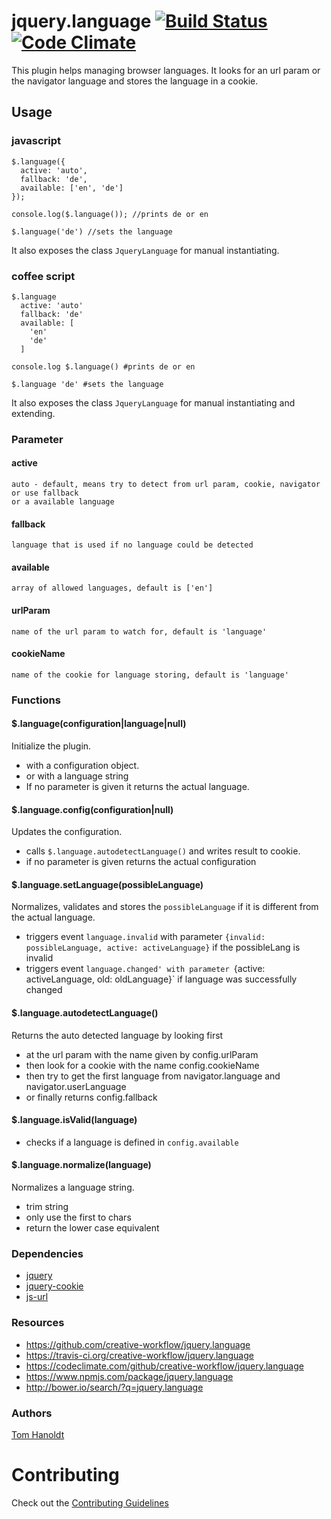 # jquery.language [![Build Status](https://travis-ci.org/creative-workflow/jquery.language.svg?branch=master)](https://travis-ci.org/creative-workflow/jquery.language) [![Code Climate](https://codeclimate.com/github/creative-workflow/jquery.language/badges/gpa.svg)](https://codeclimate.com/github/creative-workflow/jquery.language)

This plugin helps managing browser languages. It looks for an url param or the navigator language and stores the language in a cookie.

## Usage
### javascript
    $.language({
      active: 'auto',
      fallback: 'de',
      available: ['en', 'de']
    });

    console.log($.language()); //prints de or en

    $.language('de') //sets the language

It also exposes the class `JqueryLanguage` for manual instantiating.

### coffee script
    $.language
      active: 'auto'
      fallback: 'de'
      available: [
        'en'
        'de'
      ]

    console.log $.language() #prints de or en

    $.language 'de' #sets the language

It also exposes the class `JqueryLanguage` for manual instantiating and extending.

### Parameter
#### active
    auto - default, means try to detect from url param, cookie, navigator or use fallback
    or a available language

#### fallback
    language that is used if no language could be detected

#### available
    array of allowed languages, default is ['en']

#### urlParam
    name of the url param to watch for, default is 'language'

#### cookieName
    name of the cookie for language storing, default is 'language'

### Functions
#### $.language(configuration|language|null)
Initialize the plugin.
  * with a configuration object.
  * or with a language string
  * If no parameter is given it returns the actual language.

#### $.language.config(configuration|null)
Updates the configuration.
* calls `$.language.autodetectLanguage()` and writes result to cookie.
* if no parameter is given returns the actual configuration

#### $.language.setLanguage(possibleLanguage)
Normalizes, validates and stores the `possibleLanguage` if it is different from the actual language.
* triggers event `language.invalid` with parameter `{invalid: possibleLanguage, active: activeLanguage}` if the possibleLang is invalid
* triggers event `language.changed' with parameter `{active: activeLanguage, old: oldLanguage}` if language was successfully changed

#### $.language.autodetectLanguage()
Returns the auto detected language by looking first
* at the url param with the name given by config.urlParam
* then look for a cookie with the name config.cookieName
* then try to get the first language from navigator.language and navigator.userLanguage
* or finally returns config.fallback

#### $.language.isValid(language)
  * checks if a language is defined in `config.available`

#### $.language.normalize(language)
Normalizes a language string.
  * trim string
  * only use the first to chars
  * return the lower case equivalent

### Dependencies
  * [jquery](https://jquery.com)
  * [jquery-cookie](https://github.com/carhartl/jquery-cookie)
  * [js-url](https://github.com/websanova/js-url)

### Resources
  * https://github.com/creative-workflow/jquery.language
  * https://travis-ci.org/creative-workflow/jquery.language
  * https://codeclimate.com/github/creative-workflow/jquery.language
  * https://www.npmjs.com/package/jquery.language
  * http://bower.io/search/?q=jquery.language

### Authors
  [Tom Hanoldt](https://github.com/monotom)

# Contributing

Check out the [Contributing Guidelines](CONTRIBUTING.md)
